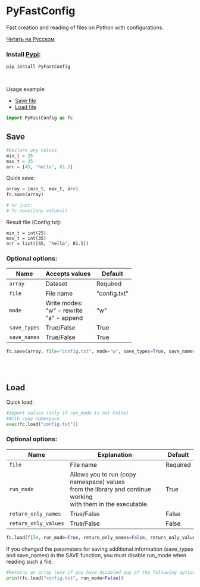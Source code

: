 # PyFastConfig
Fast creation and reading of files on Python with configurations.

<a href="README_rus.md">Читать на Русском</a>

### Install <a href="https://pypi.org/project/PyFastConfig/">Pypi</a>:
```
pip install PyFastConfig
```

</br>

Usage example:

<ul>
  <li><a href="#save">Save file</a></li>
  <li><a href="#load">Load file</a></li>
</ul>

```Python
import PyFastConfig as fc
```

## Save
```Python
#Declare any values
min_t = 25
max_t = 35
arr = [45, 'hello', 81.5]
```
Quick save:
```Python
array = [min_t, max_t, arr]
fc.save(array)

# or just:
# fc.save([any values])
```
Result file (Config.txt):
```
min_t = int(25)
max_t = int(35)
arr = list([45, 'hello', 81.5])
```

### Optional options:

<table>
  <thead>
  <tr>       <th align="center">Name</th>       <th align="center">Accepts values</th>       <th align="center">Default</th></tr>
  </thead>
  
  <tr><td>   <code>array</code></td>            <td>Dataset</td>                             <td>Required</td></tr>
  <tr><td>   <code>file</code></td>             <td>File name</td>                           <td>"config.txt"</td></tr>
  <tr><td>   <code>mode</code></td>             <td>Write modes:<br/>"w" - rewrite<br/>"a" - append</td>        <td>"w"</td></tr>
  <tr><td>   <code>save_types</code></td>       <td>True/False</td>                          <td>True</td></tr>
  <tr><td>   <code>save_names</code></td>       <td>True/False</td>                          <td>True</td></tr>
</table>

```Python
fc.save(array, file="config.txt", mode="w", save_types=True, save_names=True)
```

<br/>
<br/>

## Load
Quick load:
```Python
#import values (only if run_mode is not False)
#With copy namespace
exec(fc.load("config.txt"))
```
### Optional options:

<table>
  <thead>
  <tr>       <th align="center">Name</th>       <th align="center">Explanation</th>       <th align="center">Default</th></tr>
  </thead>
  
  <tr><td>   <code>file</code></td>             <td>File name</td>                           <td>Required</td></tr>
  <tr><td>   <code>run_mode</code></td>            <td>Allows you to run (copy namespace) values<br/>from the library and continue working<br/>with them in the executable.</td>                             <td>True</td></tr>
  <tr><td>   <code>return_only_names</code></td>             <td>True/False</td>                           <td>False</td></tr>
  <tr><td>   <code>return_only_values</code></td>             <td>True/False</td>        <td>False</td></tr>

</table>

```Python
fc.load(file, run_mode=True, return_only_names=False, return_only_values=False)
```

If you changed the parameters for saving additional information (save_types and save_names) in the SAVE function, you must disable run_mode when reading such a file.

```Python
#Returns an array (use if you have disabled any of the following options: save_types or save_names)
print(fc.load("config.txt", run_mode=False))
```
